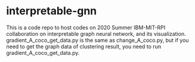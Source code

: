# interpretable-gnn
This is a code repo to host codes on 2020 Summer IBM-MIT-RPI collaboration on interpretable graph neural network, and its visualization. 
gradient_A_coco_get_data.py is the same as change_A_coco.py, but if you need to get the graph data of clustering result, you need to run gradient_A_coco_get_data.py.

